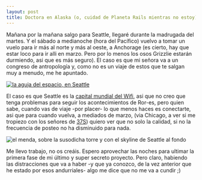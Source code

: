 ```yaml
---
layout: post
title: Doctora en Alaska (o, cuidad de Planeta Rails mientras no estoy)
---
```


Mañana por la mañana salgo para Seattle, llegaré durante la madrugada del martes. Y el sábado a medianoche (hora del Pacífico) vuelvo a tomar un vuelo para ir más al norte y más al oeste, a Anchorage (es cierto, hay que estar loco para ir alli en marzo. Pero por lo menos los osos Grizzlie estarán durmiendo, asi que es más seguro). El caso es que mi señora va a un congreso de antropología y, como no es un viaje de estos que te salgan muy a menudo, me he apuntado.

[![la aguja del espacio, en Seattle](/assets/2008/1/13/114599245_ec6fecffef_5.jpg)](http://www.flickr.com/photos/vich/114599245/)


El caso es que Seattle es la [capital mundial del Wifi](http://www.seattlewireless.com/), asi que no creo que tenga problemas para seguir los acontecimientos de Ror-es, pero quien sabe, cuando vas de viaje -por placer- lo que menos haces es conectarte, asi que para cuando vuelva, a mediados de marzo, (via Chicago, a ver si me tropiezo con los señores de [37S](http://www.37signals.com/)) quiero ver que no solo la calidad, si no la frecuencia de posteo no ha disminuido para nada.

![el menda, sobre la susodicha torre y con el skyline de Seattle al fondo](http://www.principia.info/files/Seattle_Skyline_with_Victor.jpg) 

Me llevo trabajo, no os creáis. Espero aprovechar las noches para ultimar la primera fase de mi último y super secreto proyecto. Pero claro, habiendo las distracciones que va a haber -y que ya conozco, de la vez anterior que he estado por esos andurriales- algo me dice que no me va a cundir ;)
